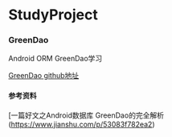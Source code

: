 # StudyProject
### GreenDao
Android ORM GreenDao学习

[GreenDao github地址](https://github.com/greenrobot/greenDAO)
#### 参考资料
[一篇好文之Android数据库 GreenDao的完全解析(https://www.jianshu.com/p/53083f782ea2)
